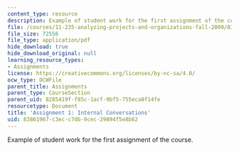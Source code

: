 ```yaml
---
content_type: resource
description: Example of student work for the first assignment of the course.
file: /courses/11-235-analyzing-projects-and-organizations-fall-2009/83861967c3ecc7db9cec29894f5e8b62_MIT11_235F09_student2.pdf
file_size: 72556
file_type: application/pdf
hide_download: true
hide_download_original: null
learning_resource_types:
- Assignments
license: https://creativecommons.org/licenses/by-nc-sa/4.0/
ocw_type: OCWFile
parent_title: Assignments
parent_type: CourseSection
parent_uid: 8285419f-f85c-1acf-9bf5-755eca8f14fe
resourcetype: Document
title: 'Assignment 1: Internal Conversations'
uid: 83861967-c3ec-c7db-9cec-29894f5e8b62
---
```

Example of student work for the first assignment of the course.